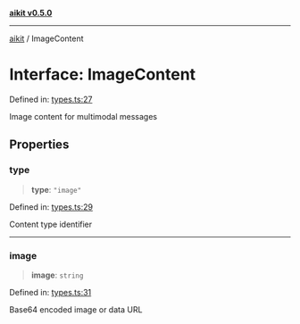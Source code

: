 [**aikit v0.5.0**](../README.md)

***

[aikit](../README.md) / ImageContent

# Interface: ImageContent

Defined in: [types.ts:27](https://github.com/chinmaymk/aikit/blob/main/src/types.ts#L27)

Image content for multimodal messages

## Properties

### type

> **type**: `"image"`

Defined in: [types.ts:29](https://github.com/chinmaymk/aikit/blob/main/src/types.ts#L29)

Content type identifier

***

### image

> **image**: `string`

Defined in: [types.ts:31](https://github.com/chinmaymk/aikit/blob/main/src/types.ts#L31)

Base64 encoded image or data URL
